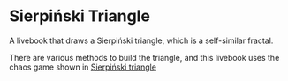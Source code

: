 # Sierpiński Triangle
A livebook that draws a Sierpiński triangle, which is a self-similar fractal.

There are various methods to build the triangle, and this livebook uses the 
chaos game shown in [Sierpiński triangle](https://en.wikipedia.org/wiki/Sierpi%C5%84ski_triangle)
